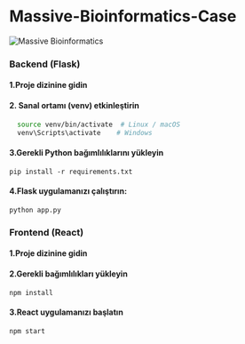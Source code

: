# Massive-Bioinformatics-Case


![Massive Bioinformatics](https://github.com/ferhatyyaman/Massive-Bioinformatics-Case/assets/66822481/6eafa8d3-1eaf-4458-aab3-675295985cda)


### Backend (Flask)
#### 1.Proje dizinine gidin

#### 2. Sanal ortamı (venv) etkinleştirin

```bash
  source venv/bin/activate  # Linux / macOS
  venv\Scripts\activate    # Windows
  ```
#### 3.Gerekli Python bağımlılıklarını yükleyin
  ```
  pip install -r requirements.txt
  ```
#### 4.Flask uygulamanızı çalıştırın:
  ```
  python app.py
  ```

### Frontend (React)
#### 1.Proje dizinine gidin

#### 2.Gerekli bağımlılıkları yükleyin
 ```
 npm install
 ```
#### 3.React uygulamanızı başlatın
 ```
 npm start
  ```
